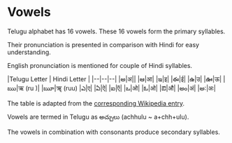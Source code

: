 Vowels
==
Telugu alphabet has 16 vowels. These 16 vowels form the primary syllables.

Their pronunciation is presented in comparison with Hindi for easy understanding.

English pronunciation is mentioned for couple of Hindi syllables.

|Telugu Letter | Hindi Letter |
|--|--|--|
|అ|अ||
|ఆ|आ|
|ఇ|इ|
|ఈ|ई|
|ఉ|उ|
|ఊ|ऊ|
|ఋ|ऋ (ru )|
|ౠ|ॠ (ruu)
|ఎ|ए|
|ఏ|ऐ|
|ఐ|ऍ|
|ఒ|ओ|
|ఓ|ओ|
|ఔ|औ|
|అం|अं|
|అ:|अः|

The table is adapted from the [corresponding Wikipedia entry](https://en.wikipedia.org/wiki/Telugu_script#Vowels).

Vowels are termed in Telugu as అచ్చులు (achhulu ~ a+chh+ulu).

The vowels in combination with consonants produce secondary syllables.
